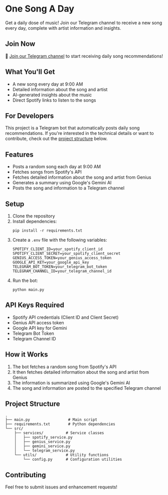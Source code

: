 # One Song A Day

Get a daily dose of music! Join our Telegram channel to receive a new song every day, complete with artist information and insights.

## Join Now

📱 [Join our Telegram channel](https://t.me/mustachecasejuka) to start receiving daily song recommendations!

## What You'll Get

- A new song every day at 9:00 AM
- Detailed information about the song and artist
- AI-generated insights about the music
- Direct Spotify links to listen to the songs

## For Developers

This project is a Telegram bot that automatically posts daily song recommendations. If you're interested in the technical details or want to contribute, check out the [project structure](#project-structure) below.

## Features

- Posts a random song each day at 9:00 AM
- Fetches songs from Spotify's API
- Fetches detailed information about the song and artist from Genius
- Generates a summary using Google's Gemini AI
- Posts the song and information to a Telegram channel

## Setup

1. Clone the repository
2. Install dependencies:
   ```
   pip install -r requirements.txt
   ```
3. Create a `.env` file with the following variables:
   ```
   SPOTIFY_CLIENT_ID=your_spotify_client_id
   SPOTIFY_CLIENT_SECRET=your_spotify_client_secret
   GENIUS_ACCESS_TOKEN=your_genius_access_token
   GOOGLE_API_KEY=your_google_api_key
   TELEGRAM_BOT_TOKEN=your_telegram_bot_token
   TELEGRAM_CHANNEL_ID=your_telegram_channel_id
   ```
4. Run the bot:
   ```
   python main.py
   ```

## API Keys Required

- Spotify API credentials (Client ID and Client Secret)
- Genius API access token
- Google API key for Gemini
- Telegram Bot Token
- Telegram Channel ID

## How it Works

1. The bot fetches a random song from Spotify's API
2. It then fetches detailed information about the song and artist from Genius
3. The information is summarized using Google's Gemini AI
4. The song and information are posted to the specified Telegram channel

## Project Structure

```
.
├── main.py                 # Main script
├── requirements.txt        # Python dependencies
└── src/
    ├── services/          # Service classes
    │   ├── spotify_service.py
    │   ├── genius_service.py
    │   ├── gemini_service.py
    │   └── telegram_service.py
    └── utils/             # Utility functions
        └── config.py      # Configuration utilities
```

## Contributing

Feel free to submit issues and enhancement requests! 